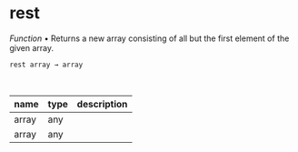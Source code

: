 # rest

_Function_ &bull; Returns a new array consisting of all but the first element of the given array.

<pre><code>rest array &rarr; array</code></pre>
<br>

| name | type | description |
|------|------|-------------|
|array|any||
|array|any||



